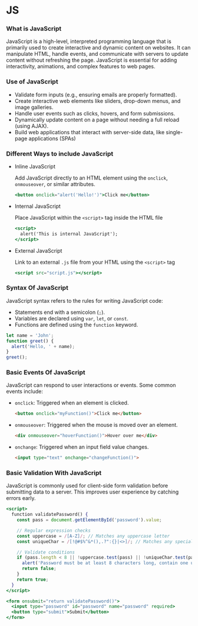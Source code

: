 # JS

### What is JavaScript

JavaScript is a high-level, interpreted programming language that is primarily used to create interactive and dynamic content on websites. It can manipulate HTML, handle events, and communicate with servers to update content without refreshing the page. JavaScript is essential for adding interactivity, animations, and complex features to web pages.

### Use of JavaScript

- Validate form inputs (e.g., ensuring emails are properly formatted).
- Create interactive web elements like sliders, drop-down menus, and image galleries.
- Handle user events such as clicks, hovers, and form submissions.
- Dynamically update content on a page without needing a full reload (using AJAX).
- Build web applications that interact with server-side data, like single-page applications (SPAs)

### Different Ways to include JavaScript

- Inline JavaScript
    
    Add JavaScript directly to an HTML element using the `onclick`, `onmouseover`, or similar attributes.
    
    ```jsx
    <button onclick="alert('Hello!')">Click me</button>
    ```
    
- Internal JavaScript
    
    Place JavaScript within the `<script>` tag inside the HTML file
    
    ```jsx
    <script>
      alert('This is internal JavaScript');
    </script>
    ```
    
- External JavaScript
    
    Link to an external `.js` file from your HTML using the `<script>` tag
    
    ```jsx
    <script src="script.js"></script>
    
    ```
    

### Syntax Of JavaScript

JavaScript syntax refers to the rules for writing JavaScript code:

- Statements end with a semicolon (`;`).
- Variables are declared using `var`, `let`, or `const`.
- Functions are defined using the `function` keyword.

```jsx
let name = 'John';
function greet() {
  alert('Hello, ' + name);
}
greet();
```

### Basic Events Of JavaScript

JavaScript can respond to user interactions or events. Some common events include:

- `onclick`: Triggered when an element is clicked.
    
    ```html
    <button onclick="myFunction()">Click me</button>
    ```
    
- `onmouseover`: Triggered when the mouse is moved over an element.
    
    ```html
    <div onmouseover="hoverFunction()">Hover over me</div>
    ```
    
- `onchange`: Triggered when an input field value changes.
    
    ```html
    <input type="text" onchange="changeFunction()">
    ```
    

### Basic Validation With JavaScript

JavaScript is commonly used for client-side form validation before submitting data to a server. This improves user experience by catching errors early.

```jsx
<script>
  function validatePassword() {
    const pass = document.getElementById('password').value;

    // Regular expression checks
    const uppercase = /[A-Z]/; // Matches any uppercase letter
    const uniqueChar = /[!@#$%^&*(),.?":{}|<>]/; // Matches any special character

    // Validate conditions
    if (pass.length < 8 || !uppercase.test(pass) || !uniqueChar.test(pass)) {
      alert('Password must be at least 8 characters long, contain one uppercase letter, and one special character.');
      return false;
    }
    return true;
  }
</script>

<form onsubmit="return validatePassword()">
  <input type="password" id="password" name="password" required>
  <button type="submit">Submit</button>
</form>

```